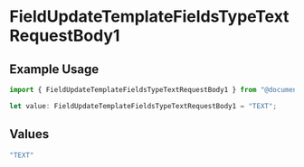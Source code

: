 # FieldUpdateTemplateFieldsTypeTextRequestBody1

## Example Usage

```typescript
import { FieldUpdateTemplateFieldsTypeTextRequestBody1 } from "@documenso/sdk-typescript/models/operations";

let value: FieldUpdateTemplateFieldsTypeTextRequestBody1 = "TEXT";
```

## Values

```typescript
"TEXT"
```
